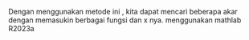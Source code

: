 Dengan menggunakan metode ini , kita dapat mencari beberapa akar dengan memasukin berbagai fungsi dan x nya.
menggunakan mathlab R2023a
